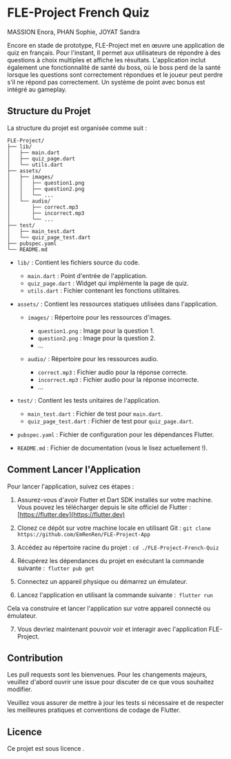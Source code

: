 # FLE-Project French Quiz

MASSION Enora, PHAN Sophie, JOYAT Sandra 

Encore en stade de prototype, FLE-Project met en œuvre une application de quiz en français. Pour l'instant, Il permet aux utilisateurs de répondre à des questions à choix multiples et affiche les résultats. L'application inclut également une fonctionnalité de santé du boss, où le boss perd de la santé lorsque les questions sont correctement répondues et le joueur peut perdre s'il ne répond pas correctement.
Un système de point avec bonus est intégré au gameplay.

## Structure du Projet

La structure du projet est organisée comme suit :
```
FLE-Project/
├── lib/
│   ├── main.dart
│   ├── quiz_page.dart
│   └── utils.dart
├── assets/
│   ├── images/
│   │   ├── question1.png
│   │   ├── question2.png
│   │   └── ...
│   └── audio/
│       ├── correct.mp3
│       ├── incorrect.mp3
│       └── ...
├── test/
│   ├── main_test.dart
│   └── quiz_page_test.dart
├── pubspec.yaml
└── README.md
```
- `lib/` : Contient les fichiers source du code.
  - `main.dart` : Point d'entrée de l'application.
  - `quiz_page.dart` : Widget qui implémente la page de quiz.
  - `utils.dart` : Fichier contenant les fonctions utilitaires.

- `assets/` : Contient les ressources statiques utilisées dans l'application.
  - `images/` : Répertoire pour les ressources d'images.
    - `question1.png` : Image pour la question 1.
    - `question2.png` : Image pour la question 2.
    - ...

  - `audio/` : Répertoire pour les ressources audio.
    - `correct.mp3` : Fichier audio pour la réponse correcte.
    - `incorrect.mp3` : Fichier audio pour la réponse incorrecte.
    - ...

- `test/` : Contient les tests unitaires de l'application.
  - `main_test.dart` : Fichier de test pour `main.dart`.
  - `quiz_page_test.dart` : Fichier de test pour `quiz_page.dart`.

- `pubspec.yaml` : Fichier de configuration pour les dépendances Flutter.

- `README.md` : Fichier de documentation (vous le lisez actuellement !).
## Comment Lancer l'Application

Pour lancer l'application, suivez ces étapes :

1. Assurez-vous d'avoir Flutter et Dart SDK installés sur votre machine. Vous pouvez les télécharger depuis le site officiel de Flutter : [https://flutter.dev](https://flutter.dev)

2. Clonez ce dépôt sur votre machine locale en utilisant Git : ```git clone https://github.com/EmRenRen/FLE-Project-App```

3. Accédez au répertoire racine du projet : ```cd ./FLE-Project-French-Quiz```

4. Récupérez les dépendances du projet en exécutant la commande suivante :``` flutter pub get```

5. Connectez un appareil physique ou démarrez un émulateur.

6. Lancez l'application en utilisant la commande suivante :``` flutter run```

Cela va construire et lancer l'application sur votre appareil connecté ou émulateur.

7. Vous devriez maintenant pouvoir voir et interagir avec l'application FLE-Project.

## Contribution

Les pull requests sont les bienvenues. Pour les changements majeurs, veuillez d'abord ouvrir une issue pour discuter de ce que vous souhaitez modifier.

Veuillez vous assurer de mettre à jour les tests si nécessaire et de respecter les meilleures pratiques et conventions de codage de Flutter.

## Licence

Ce projet est sous licence .



